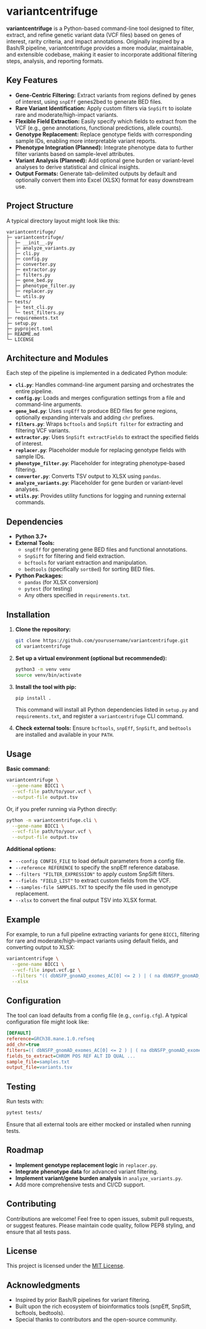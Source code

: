 # variantcentrifuge

**variantcentrifuge** is a Python-based command-line tool designed to filter, extract, and refine genetic variant data (VCF files) based on genes of interest, rarity criteria, and impact annotations. Originally inspired by a Bash/R pipeline, variantcentrifuge provides a more modular, maintainable, and extensible codebase, making it easier to incorporate additional filtering steps, analysis, and reporting formats.

## Key Features

- **Gene-Centric Filtering:** Extract variants from regions defined by genes of interest, using `snpEff` genes2bed to generate BED files.
- **Rare Variant Identification:** Apply custom filters via `SnpSift` to isolate rare and moderate/high-impact variants.
- **Flexible Field Extraction:** Easily specify which fields to extract from the VCF (e.g., gene annotations, functional predictions, allele counts).
- **Genotype Replacement:** Replace genotype fields with corresponding sample IDs, enabling more interpretable variant reports.
- **Phenotype Integration (Planned):** Integrate phenotype data to further filter variants based on sample-level attributes.
- **Variant Analysis (Planned):** Add optional gene burden or variant-level analyses to derive statistical and clinical insights.
- **Output Formats:** Generate tab-delimited outputs by default and optionally convert them into Excel (XLSX) format for easy downstream use.

## Project Structure

A typical directory layout might look like this:

```
variantcentrifuge/
├─ variantcentrifuge/
│  ├─ __init__.py
│  ├─ analyze_variants.py
│  ├─ cli.py
│  ├─ config.py
│  ├─ converter.py
│  ├─ extractor.py
│  ├─ filters.py
│  ├─ gene_bed.py
│  ├─ phenotype_filter.py
│  ├─ replacer.py
│  └─ utils.py
├─ tests/
│  ├─ test_cli.py
│  └─ test_filters.py
├─ requirements.txt
├─ setup.py
├─ pyproject.toml
├─ README.md
└─ LICENSE
```

## Architecture and Modules

Each step of the pipeline is implemented in a dedicated Python module:

- **`cli.py`**: Handles command-line argument parsing and orchestrates the entire pipeline.
- **`config.py`**: Loads and merges configuration settings from a file and command-line arguments.
- **`gene_bed.py`**: Uses `snpEff` to produce BED files for gene regions, optionally expanding intervals and adding `chr` prefixes.
- **`filters.py`**: Wraps `bcftools` and `SnpSift filter` for extracting and filtering VCF variants.
- **`extractor.py`**: Uses `SnpSift extractFields` to extract the specified fields of interest.
- **`replacer.py`**: Placeholder module for replacing genotype fields with sample IDs.
- **`phenotype_filter.py`**: Placeholder for integrating phenotype-based filtering.
- **`converter.py`**: Converts TSV output to XLSX using `pandas`.
- **`analyze_variants.py`**: Placeholder for gene burden or variant-level analyses.
- **`utils.py`**: Provides utility functions for logging and running external commands.

## Dependencies

- **Python 3.7+**  
- **External Tools:**  
  - `snpEff` for generating gene BED files and functional annotations.
  - `SnpSift` for filtering and field extraction.
  - `bcftools` for variant extraction and manipulation.
  - `bedtools` (specifically `sortBed`) for sorting BED files.
- **Python Packages:**  
  - `pandas` (for XLSX conversion)
  - `pytest` (for testing)
  - Any others specified in `requirements.txt`.

## Installation

1. **Clone the repository:**
   ```sh
   git clone https://github.com/yourusername/variantcentrifuge.git
   cd variantcentrifuge
   ```

2. **Set up a virtual environment (optional but recommended):**
   ```sh
   python3 -m venv venv
   source venv/bin/activate
   ```

3. **Install the tool with pip:**
   ```sh
   pip install .
   ```

   This command will install all Python dependencies listed in `setup.py` and `requirements.txt`, and register a `variantcentrifuge` CLI command.

4. **Check external tools:**
   Ensure `bcftools`, `snpEff`, `SnpSift`, and `bedtools` are installed and available in your `PATH`.

## Usage

**Basic command:**

```sh
variantcentrifuge \
  --gene-name BICC1 \
  --vcf-file path/to/your.vcf \
  --output-file output.tsv
```

Or, if you prefer running via Python directly:
```sh
python -m variantcentrifuge.cli \
  --gene-name BICC1 \
  --vcf-file path/to/your.vcf \
  --output-file output.tsv
```

**Additional options:**

- `--config CONFIG_FILE` to load default parameters from a config file.
- `--reference REFERENCE` to specify the snpEff reference database.
- `--filters "FILTER_EXPRESSION"` to apply custom SnpSift filters.
- `--fields "FIELD_LIST"` to extract custom fields from the VCF.
- `--samples-file SAMPLES.TXT` to specify the file used in genotype replacement.
- `--xlsx` to convert the final output TSV into XLSX format.

## Example

For example, to run a full pipeline extracting variants for gene `BICC1`, filtering for rare and moderate/high-impact variants using default fields, and converting output to XLSX:

```sh
variantcentrifuge \
  --gene-name BICC1 \
  --vcf-file input.vcf.gz \
  --filters "(( dbNSFP_gnomAD_exomes_AC[0] <= 2 ) | ( na dbNSFP_gnomAD_exomes_AC[0] )) & ((ANN[ANY].IMPACT has 'HIGH') | (ANN[ANY].IMPACT has 'MODERATE'))" \
  --xlsx
```

## Configuration

The tool can load defaults from a config file (e.g., `config.cfg`). A typical configuration file might look like:

```ini
[DEFAULT]
reference=GRCh38.mane.1.0.refseq
add_chr=true
filters=(( dbNSFP_gnomAD_exomes_AC[0] <= 2 ) | ( na dbNSFP_gnomAD_exomes_AC[0] )) & ((ANN[ANY].IMPACT has 'HIGH') | (ANN[ANY].IMPACT has 'MODERATE'))
fields_to_extract=CHROM POS REF ALT ID QUAL ...
sample_file=samples.txt
output_file=variants.tsv
```

## Testing

Run tests with:

```sh
pytest tests/
```

Ensure that all external tools are either mocked or installed when running tests.

## Roadmap

- **Implement genotype replacement logic** in `replacer.py`.
- **Integrate phenotype data** for advanced variant filtering.
- **Implement variant/gene burden analysis** in `analyze_variants.py`.
- Add more comprehensive tests and CI/CD support.

## Contributing

Contributions are welcome! Feel free to open issues, submit pull requests, or suggest features. Please maintain code quality, follow PEP8 styling, and ensure that all tests pass.

## License

This project is licensed under the [MIT License](LICENSE).

## Acknowledgments

- Inspired by prior Bash/R pipelines for variant filtering.
- Built upon the rich ecosystem of bioinformatics tools (snpEff, SnpSift, bcftools, bedtools).
- Special thanks to contributors and the open-source community.